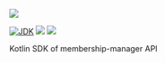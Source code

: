 [![](https://github.com/wutsi/wutsi-mono/actions/workflows/sdk-membership-manager-master.yml/badge.svg)](https://github.com/wutsi/wutsi-mono/actions/workflows/sdk-membership-manager-master.yml)

[![JDK](https://img.shields.io/badge/jdk-11-brightgreen.svg)](https://jdk.java.net/11/)
[![](https://img.shields.io/badge/maven-3.6-brightgreen.svg)](https://maven.apache.org/download.cgi)
![](https://img.shields.io/badge/language-kotlin-blue.svg)

Kotlin SDK of membership-manager API

